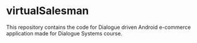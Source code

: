 # virtualSalesman
This repository contains the code for Dialogue driven Android e-commerce application made for Dialogue Systems course.

